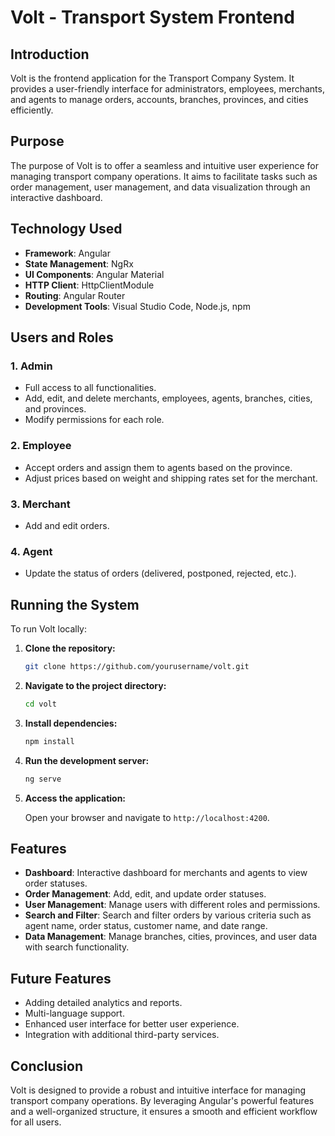 # Volt - Transport System Frontend

## Introduction

Volt is the frontend application for the Transport Company System. It provides a user-friendly interface for administrators, employees, merchants, and agents to manage orders, accounts, branches, provinces, and cities efficiently.

## Purpose

The purpose of Volt is to offer a seamless and intuitive user experience for managing transport company operations. It aims to facilitate tasks such as order management, user management, and data visualization through an interactive dashboard.

## Technology Used

- **Framework**: Angular
- **State Management**: NgRx
- **UI Components**: Angular Material
- **HTTP Client**: HttpClientModule
- **Routing**: Angular Router
- **Development Tools**: Visual Studio Code, Node.js, npm

## Users and Roles

### 1. Admin
- Full access to all functionalities.
- Add, edit, and delete merchants, employees, agents, branches, cities, and provinces.
- Modify permissions for each role.

### 2. Employee
- Accept orders and assign them to agents based on the province.
- Adjust prices based on weight and shipping rates set for the merchant.

### 3. Merchant
- Add and edit orders.

### 4. Agent
- Update the status of orders (delivered, postponed, rejected, etc.).

## Running the System

To run Volt locally:

1. **Clone the repository:**

    ```sh
    git clone https://github.com/yourusername/volt.git
    ```

2. **Navigate to the project directory:**

    ```sh
    cd volt
    ```

3. **Install dependencies:**

    ```sh
    npm install
    ```

4. **Run the development server:**

    ```sh
    ng serve
    ```

5. **Access the application:**

    Open your browser and navigate to `http://localhost:4200`.

## Features

- **Dashboard**: Interactive dashboard for merchants and agents to view order statuses.
- **Order Management**: Add, edit, and update order statuses.
- **User Management**: Manage users with different roles and permissions.
- **Search and Filter**: Search and filter orders by various criteria such as agent name, order status, customer name, and date range.
- **Data Management**: Manage branches, cities, provinces, and user data with search functionality.

## Future Features

- Adding detailed analytics and reports.
- Multi-language support.
- Enhanced user interface for better user experience.
- Integration with additional third-party services.

## Conclusion

Volt is designed to provide a robust and intuitive interface for managing transport company operations. By leveraging Angular's powerful features and a well-organized structure, it ensures a smooth and efficient workflow for all users.
